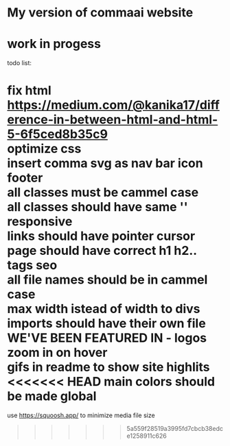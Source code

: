 # My version of commaai website

# work in progess

todo list: 

fix html https://medium.com/@kanika17/difference-in-between-html-and-html-5-6f5ced8b35c9 <br>
optimize css  <br>
insert comma svg as nav bar icon  <br>
footer  <br>
all classes must be cammel case  <br>
all classes should have same ''  <br>
responsive  <br>
links should have pointer cursor  <br>
page should have correct h1 h2.. tags  seo  <br>
all file names should be in cammel case  <br>
max width istead of width to divs  <br>
imports should have their own file  <br>
WE'VE BEEN FEATURED IN - logos zoom in on hover  <br>
gifs in readme to show site highlits  <br>
<<<<<<< HEAD
main colors should be made global  <br>
=======
use https://squoosh.app/ to minimize media file size  <br>
>>>>>>> 5a559f28519a3995fd7cbcb38edce1258911c626
